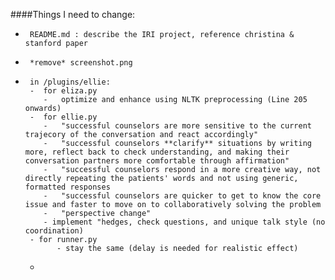 ####Things I need to change:

-	   README.md : describe the IRI project, reference christina & stanford paper
-	   *remove* screenshot.png
-	   in /plugins/ellie:
	   -  for eliza.py
	      -	  optimize and enhance using NLTK preprocessing (Line 205 onwards)
	   -  for ellie.py
	      -	  "successful counselors are more sensitive to the current trajecory of the conversation and react accordingly" 
	      -	  "successful counselors **clarify** situations by writing more, reflect back to check understanding, and making their conversation partners more comfortable through affirmation"
	      -	  "successful counselors respond in a more creative way, not directly repeating the patients' words and not using generic, formatted responses
	      -	  "successful counselors are quicker to get to know the core issue and faster to move on to collaboratively solving the problem
	      -	  "perspective change"
	      - implement "hedges, check questions, and unique talk style (no coordination)
	   - for runner.py
	     	 - stay the same (delay is needed for realistic effect)
	-